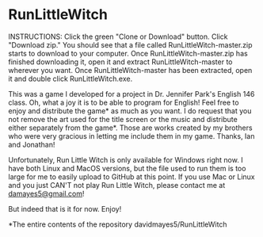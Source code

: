 # RunLittleWitch
INSTRUCTIONS: Click the green "Clone or Download" button.  Click "Download zip."  You should see that a file called RunLittleWitch-master.zip starts to download to your computer.  Once RunLittleWitch-master.zip has finished downloading it, open it and extract RunLittleWitch-master to wherever you want.  Once RunLittleWitch-master has been extracted, open it and double click RunLittleWitch.exe.

This was a game I developed for a project in Dr. Jennifer Park's English 146 class. Oh, what a joy it is to be able to program for English! Feel free to enjoy and distribute the game* as much as you want. I do request that you not remove the art used for the title screen or the music and distribute either separately from the game*. Those are works created by my brothers who were very gracious in letting me include them in my game. Thanks, Ian and Jonathan!

Unfortunately, Run Little Witch is only available for Windows right now.  I have both Linux and MacOS versions, but the file used to run them is too large for me to easily upload to GitHub at this point.  If you use Mac or Linux and you just CAN'T not play Run Little Witch, please contact me at damayes5@gmail.com!

But indeed that is it for now. Enjoy!

*The entire contents of the repository davidmayes5/RunLittleWitch
